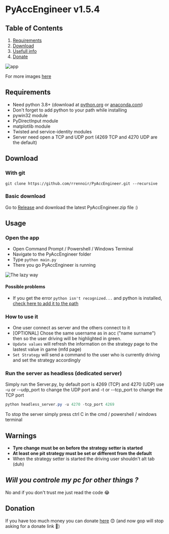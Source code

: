 # PyAccEngineer v1.5.4

## Table of Contents

1. [Requirements](#requirements)
2. [Download](#download)
3. [Usefull info](#warnings)
4. [Donate](#donation)

![app](https://i.imgur.com/7g7SAvD.png)

For more images [here](https://imgur.com/a/EwZwhOD)

## Requirements

- Need python 3.8+ (download at [python.org](https://www.python.org/downloads/) or [anaconda.com](https://www.anaconda.com/products/individual))
- Don't forget to add python to your path while installing
- pywin32 module
- PyDirectInput module
- matplotlib module
- Twisted and service-identity modules
- Server need open a TCP and UDP port (4269 TCP and 4270 UDP are the default)

## Download

### With git

`git clone https://github.com/rrennoir/PyAccEngineer.git --recursive`

### Basic download

 Go to [Release](https://github.com/rrennoir/PyAccEngineer/releases) and download the latest PyAccEngineer.zip file :)

## Usage

### Open the app

- Open Command Prompt / Powershell / Windows Terminal
- Navigate to the PyAccEngineer folder
- Type `python main.py`
- There you go PyAccEngineer is running

![The lazy way](https://i.imgur.com/LTrFK2S.gif)

#### Possible problems

- If you get the error `python isn't recognized...` and python is installed, [check here to add it to the path](https://www.educative.io/edpresso/how-to-add-python-to-path-variable-in-windows)

### How to use it

- One user connect as server and the others connect to it
- [OPTIONAL] Chose the same username as in acc ("name surname") then so the user driving will be highlighted in green.
- `Update values` will refresh the information on the strategy page to the lastest value in game (mfd page)
- `Set Strategy` will send a command to the user who is currently driving and set the strategy accordingly

### Run the server as headless (dedicated server)

Simply run the Server.py, by default port is 4269 (TCP) and 4270 (UDP) use -u or --udp_port to change the UDP port and -t or --tcp_port to change the TCP port

```powershell
python headless_server.py -u 4270 -tcp_port 4269
```

To stop the server simply press ctrl C in the cmd / powershell / windows terminal

## **Warnings**

- **Tyre change must be on before the strategy setter is started**
- **At least one pit strategy must be set or different from the default**
- When the strategy setter is started the driving user shouldn't alt tab (duh)

## ***Will you controle my pc for other things ?***

No and if you don't trust me just read the code 😂

## Donation

If you have too much money you can donate [here](https://www.paypal.com/donate?hosted_button_id=H8LHDCTB7R2KC) 😊
(and now gop will stop asking for a donate link 🐒)
